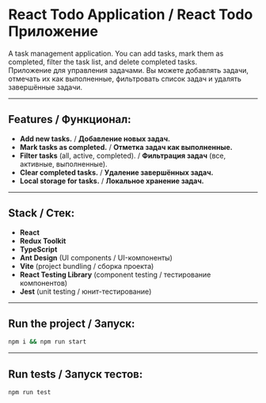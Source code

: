 # React Todo Application / React Todo Приложение

A task management application. You can add tasks, mark them as completed, filter the task list, and delete completed tasks.  
Приложение для управления задачами. Вы можете добавлять задачи, отмечать их как выполненные, фильтровать список задач и удалять завершённые задачи.

---

## Features / Функционал:

- **Add new tasks.** / **Добавление новых задач.**
- **Mark tasks as completed.** / **Отметка задач как выполненные.**
- **Filter tasks** (all, active, completed). / **Фильтрация задач** (все, активные, выполненные).
- **Clear completed tasks.** / **Удаление завершённых задач.**
- **Local storage for tasks.** / **Локальное хранение задач.**

---

## Stack / Стек:

- **React**
- **Redux Toolkit**
- **TypeScript**
- **Ant Design** (UI components / UI-компоненты)
- **Vite** (project bundling / сборка проекта)
- **React Testing Library** (component testing / тестирование компонентов)
- **Jest** (unit testing / юнит-тестирование)

---

## Run the project / Запуск:

```bash
npm i && npm run start
```

---

## Run tests / Запуск тестов:

```bash
npm run test
```
